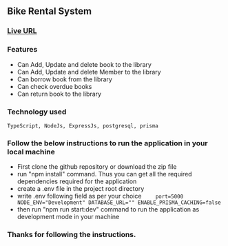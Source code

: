 ## Bike Rental System

### [Live URL](https://library-management-service.vercel.app)

### Features

- Can Add, Update and delete book to the library
- Can Add, Update and delete Member to the library
- Can borrow book from the library
- Can check overdue books 
- Can return book to the library

### Technology used

    TypeScript, NodeJs, ExpressJs, postgresql, prisma

### Follow the below instructions to run the application in your local machine

- First clone the github repository or download the zip file
- run "npm install" command. Thus you can get all the required dependencies required for the application
- create a .env file in the project root directory
- write .env following field as per your choice
  `     port=5000
        NODE_ENV="Development"
        DATABASE_URL=""
        ENABLE_PRISMA_CACHING=false
  `
- then run "npm run start:dev" command to run the application as development mode in your machine

### Thanks for following the instructions.
